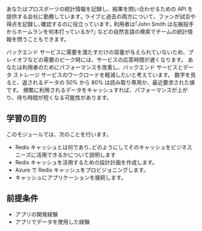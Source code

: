 あなたはプロスポーツの統計情報を記録し、結果を問い合わせるための API を提供する会社に勤務しています｡ ライブと過去の両方について、ファンが試合や得点を記録し､確認するのに役立っています｡ 利用者は｢John Smith は左腕投手からホームランを何本打っているか?｣ などの自然言語の検索でチームの統計情報を問うこともできます。

バックエンド サービスに需要を満たすだけの容量が与えられていないため、プレイオフなどの需要のピーク時には、サービスの応答時間が遅くなります。 あなたは利用者のためにパフォーマンスを改善し、バックエンド サービスとデータ ストレージ サービスのワークロードを軽減したいと考えています。 数字を見ると、返されるデータの 50% から 80% は読み取り専用か、最近要求された値です。 頻繁に利用されるデータをキャッシュすれば、パフォーマンスが上がり、待ち時間が短くなる可能性があります。

## <a name="learning-objectives"></a>学習の目的

このモジュールでは、次のことを行います。

- Redis キャッシュとは何であり､どのようにしてそのキャッシュをビジネス ニーズに活用できるかについて説明します
- Redis キャッシュを活用するための設計計画を作成します。
- Azure で Redis キャッシュをプロビジョニングします。
- キャッシュにアプリケーションを接続します。

## <a name="prerequisites"></a>前提条件

- アプリの開発経験
- アプリでデータを使用した経験
